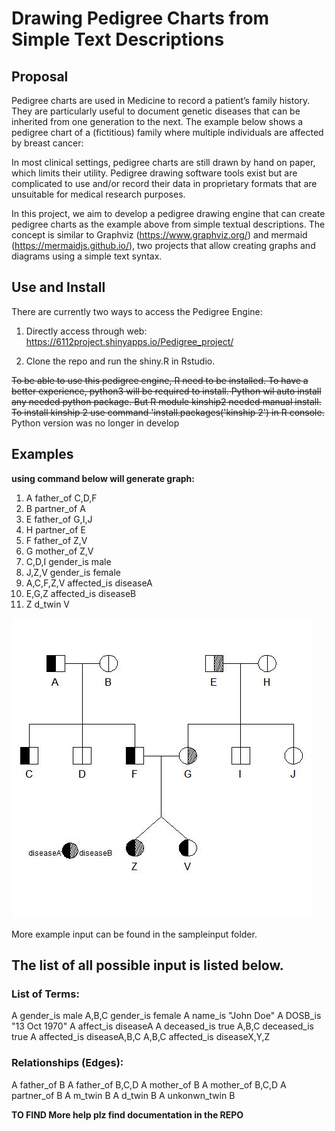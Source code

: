# Drawing Pedigree Charts from Simple Text Descriptions

## Proposal
Pedigree charts are used in Medicine to record a patient’s family history. They are particularly useful to document genetic diseases that can be inherited from one generation to the next. The example below shows a pedigree chart of a (fictitious) family where multiple individuals are affected by breast cancer:

In most clinical settings, pedigree charts are still drawn by hand on paper, which limits their utility. Pedigree drawing software tools exist but are complicated to use and/or record their data in proprietary formats that are unsuitable for medical research purposes.

In this project, we aim to develop a pedigree drawing engine that can create pedigree charts as the example above from simple textual descriptions. The concept is similar to Graphviz (https://www.graphviz.org/) and mermaid (https://mermaidjs.github.io/), two projects that allow creating graphs and diagrams using a simple text syntax.

## Use and Install
There are currently two ways to access the Pedigree Engine:
1. Directly access through web:
    https://6112project.shinyapps.io/Pedigree_project/


2. Clone the repo and run the shiny.R in Rstudio.


~~To be able to use this pedigree engine, R need to be installed. To have a better experience, python3 will be required to install. Python wil auto install any needed python package. But R module kinship2 needed manual install. To install kinship 2 use command 'install.packages('kinship 2') in R console.~~
Python version was no longer in develop

## Examples
**using command below will generate graph:**
1. A father_of C,D,F
2. B partner_of A
3. E father_of G,I,J
4. H partner_of E
5. F father_of Z,V
6. G mother_of Z,V
7. C,D,I gender_is male
8. J,Z,V gender_is female
9. A,C,F,Z,V affected_is diseaseA
10. E,G,Z affected_is diseaseB
11. Z d_twin V

![alt text](https://github.com/cloudyaaron/6112project/blob/master/src/example.jpg "Example pedigree graph")

More example input can be found in the sampleinput folder.

## The list of all possible input is listed below.
### List of Terms:

A gender_is male
A,B,C gender_is female
A name_is "John Doe"
A DOSB_is "13 Oct 1970"
A affect_is diseaseA
A deceased_is true
A,B,C deceased_is true
A affected_is diseaseA,B,C
A,B,C affected_is diseaseX,Y,Z

### Relationships (Edges):
A father_of B
A father_of B,C,D
A mother_of B
A mother_of B,C,D
A partner_of B
A m_twin B
A d_twin B
A unkonwn_twin B

**TO FIND More help plz find documentation in the REPO**


